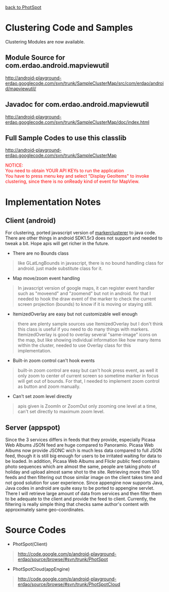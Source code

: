 [back to PhotSpot](PhotSpot.md)
# Clustering Code and Samples #
Clustering Modules are now available.
## Module Source for com.erdao.android.mapviewutil ##
http://android-playground-erdao.googlecode.com/svn/trunk/SampleClusterMap/src/com/erdao/android/mapviewutil/
## Javadoc for com.erdao.android.mapviewutil ##
http://android-playground-erdao.googlecode.com/svn/trunk/SampleClusterMap/doc/index.html
## Full Sample Codes to use this classlib ##
http://android-playground-erdao.googlecode.com/svn/trunk/SampleClusterMap

<font color='red'>
NOTICE:<br />
You need to obtain YOUR API KEYs to run the application<br />
You have to press menu key and select "Display GeoItems" to invoke clustering, since there is no onReady kind of event for MapView.<br />
</font>


# Implementation Notes #
## Client (android) ##
For clustering, ported javascript version of [markerclusterer](http://code.google.com/p/gmaps-utility-library/) to java code.
There are other things in android SDK1.5r3 does not support and needed to tweak a bit.
Hope apis will get richer in the future.
  * There are no Bounds class
> like GLatLngBounds in javascript, there is no bound handling class for android. just made substitute class for it.
  * Map move/zoom event handling
> In javascript version of google maps, it can register event handler such as "moveend" and "zoomend" but not in android. for that I needed to hook the draw event of the marker to check the current screen projection (bounds) to know if it is moving or staying still.
  * ItemizedOverlay are easy but not customizable well enough
> there are plenty sample sources use ItemizedOverlay but I don't think this class is useful if you need to do many things with markers.
> ItemizedOverlay is good to overlay several "same-image" icons on the map, but like showing individual information like how many items within the cluster, needed to use Overlay class for this implementation.
  * Built-in zoom control can't hook events
> built-in zoom control are easy but can't hook press event, as well it only zoom to center of current screen so sometime marker in focus will get out of bounds. For that, I needed to implement zoom control as button and zoom manually.
  * Can't set zoom level directly
> apis given is ZoomIn or ZoomOut only zooming one level at a time, can't set directly to maximum zoom level.

## Server (appspot) ##
Since the 3 services differs in feeds that they provide, especially Picasa Web Albums JSON feed are huge compared to Panoramio. Picasa Web Albums now provide JSONC wich is much less data compared to full JSON feed, though it is still big enough for users to be irritated waiting for data to be loaded.
In addition, Picasa Web Albums and Flickr public feed contains photo sequences which are almost the same, people are taking photo of holiday and upload almost same shot to the site. Retrieving more than 100 feeds and then filtering out those similar image on the client takes time and not good solution for user experience.
Since appengine now supports Java, Java codes in android are quite easy to be ported to appengine servlet. There I will retrieve large amount of data from services and then filter them to be adequate to the client and provide the feed to client.
Currently, the filtering is really simple thing that checks same author's content with approximately same geo-coordinates.


# Source Codes #
  * PhotSpot(Client)
> http://code.google.com/p/android-playground-erdao/source/browse/#svn/trunk/PhotSpot
  * PhotSpotCloud(appEngine)
> http://code.google.com/p/android-playground-erdao/source/browse/#svn/trunk/PhotSpotCloud